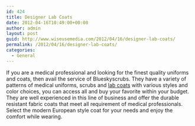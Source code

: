 ```yaml
---
id: 424
title: Designer Lab Coats
date: 2012-04-16T10:49:00+00:00
author: admin
layout: post
guid: http://www.wiseusemedia.com/2012/04/16/designer-lab-coats/
permalink: /2012/04/16/designer-lab-coats/
categories:
  - General
---
```

If you are a medical professional and looking for the finest quality uniforms and coats, then avail the service of Blueskyscrubs. They have a variety of patterns of medical uniforms, scrubs and [lab coats](http://www.blueskyscrubs.com/categories/Medical-Coats/Lab-Coats/) with various styles and color choices, you can access all and buy your favorite within your budget. They are well experienced in this line of business and offer the durable resistant fabric coats that meet all requirement of medical professionals. Select the modern European style coat for your needs and enjoy the comfort while wearing.